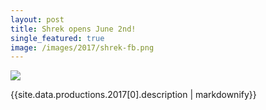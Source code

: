 ```yaml
---
layout: post
title: Shrek opens June 2nd!
single_featured: true
image: /images/2017/shrek-fb.png
---
```

![](/images/2017/{{site.data.productions.2017[0].image}})

{{site.data.productions.2017[0].description | markdownify}}
